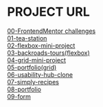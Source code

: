 <h1>PROJECT URL</h1>

<a href="https://github.com/mraditya1999/Html_Css_Projects/tree/main/00-FrontendMentor%20challenges">00-FrontendMentor challenges</a><br/>
<a href="https://css-01-tea-station.netlify.app">01-tea-station</a><br/>
<a href="https://css-02-flexbox-mini-project.netlify.app">02-flexbox-mini-project</a><br/>
<a href="https://css-03-backroads-tours.netlify.app">03-backroads-tours(flexbox)</a><br/>
<a href="https://css-04-grid-mini-project.netlify.app">04-grid-mini-project</a><br/>
<a href="https://css-05-portfolio.netlify.app">05-portfolio(grid)</a><br/>
<a href="https://css-06-usability-hub-clone.netlify.app">06-usability-hub-clone</a><br/>
<a href="https://css-07-simply-recipes.netlify.app">07-simply-recipes</a><br/>
<a href="https://css-08-portfolio.netlify.app">08-portfolio</a><br/>
<a href="https://css-09-form.netlify.app">09-form</a><br/>
